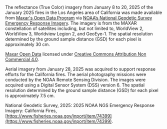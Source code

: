 The reflectance (True Color) imagery from January 8 to 20, 2025 of the January 2025 fires in the Los Angeles area of California was made available from [Maxar's Open Data Program](https://www.maxar.com/open-data) via [NOAA’s National Geodetic Survey Emergency Response Imagery](https://storms.ngs.noaa.gov/). The imagery is from the MAXAR constellation of satellites including, but not limited to, WorldView 2, WorldView 3, Worldview Legion 2, and GeoEye-1. The spatial resolution determined by the ground sample distance (GSD) for each pixel is approximately 30 cm.

[Maxar Open Data](https://maxar-marketing.s3.amazonaws.com/files/downloads/119757_opendataprotocol_2020_04.pdf) licensed under [Creative Commons Attribution Non Commercial 4.0](https://creativecommons.org/licenses/by-nc/4.0/legalcode).

Aerial imagery from January 28, 2025 was acquired to support response efforts for the California fires. The aerial photography missions were conducted by the NOAA Remote Sensing Division. The images were acquired using a Digital Sensor System (DSS) version 6. The spatial resolution determined by the ground sample distance (GSD) for each pixel is approximately 7.5 cm.

National Geodetic Survey, 2025: 2025 NOAA NGS Emergency Response Imagery: California Fires, [https://www.fisheries.noaa.gov/inport/item/74399](https://www.fisheries.noaa.gov/inport/item/74399).

